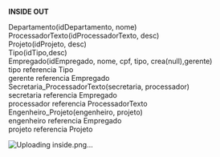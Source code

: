 **INSIDE OUT**


Departamento(idDepartamento, nome)<br>
ProcessadorTexto(idProcessadorTexto, desc)<br>
Projeto(idProjeto, desc)<br>
Tipo(idTipo,desc)<br>
Empregado(idEmpregado, nome, cpf, tipo, crea(null),gerente)<br>
	tipo referencia Tipo<br>
	gerente referencia Empregado<br>
Secretaria_ProcessadorTexto(secretaria, processador)<br>
	secretaria referencia Empregado<br>
	processador referencia ProcessadorTexto<br>
Engenheiro_Projeto(engenheiro, projeto)<br>
	engenheiro referencia Empregado<br>
	projeto referencia Projeto<br>
	

![Uploading inside.png…]()
